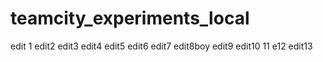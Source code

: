 # teamcity_experiments_local
edit 1
edit2
edit3
edit4
edit5
edit6
edit7
edit8boy
edit9
edit10
11
e12
edit13
